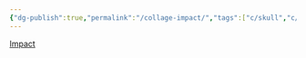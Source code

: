 ```yaml
---
{"dg-publish":true,"permalink":"/collage-impact/","tags":["c/skull","c/animal","c/circle","c/line","c/pattern","c/abstract","c/pink","c/plant"],"created":"2024-01-09T08:51:25.105-05:00","updated":"2024-01-09T08:52:15.770-05:00"}
---
```



[Impact](https://www.instagram.com/p/CvLS_WBxqdE/)
